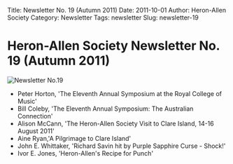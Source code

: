 Title: Newsletter No. 19 (Autumn 2011)
Date: 2011-10-01
Author: Heron-Allen Society
Category: Newsletter
Tags: newsletter
Slug: newsletter-19

# Heron-Allen Society Newsletter No. 19 (Autumn 2011)

![Newsletter No.19](/images/newsletters/newsl19.jpg)

- Peter Horton, 'The Eleventh Annual Symposium at the Royal College of Music'
- Bill Coleby, 'The Eleventh Annual Symposium: The Australian Connection'
- Alison McCann, 'The Heron-Allen Society Visit to Clare Island, 14-16 August 2011'
- Aine Ryan,'A Pilgrimage to Clare Island'
- John E. Whittaker, 'Richard Savin hit by Purple Sapphire Curse - Shock!'
- Ivor E. Jones, 'Heron-Allen's Recipe for Punch' 